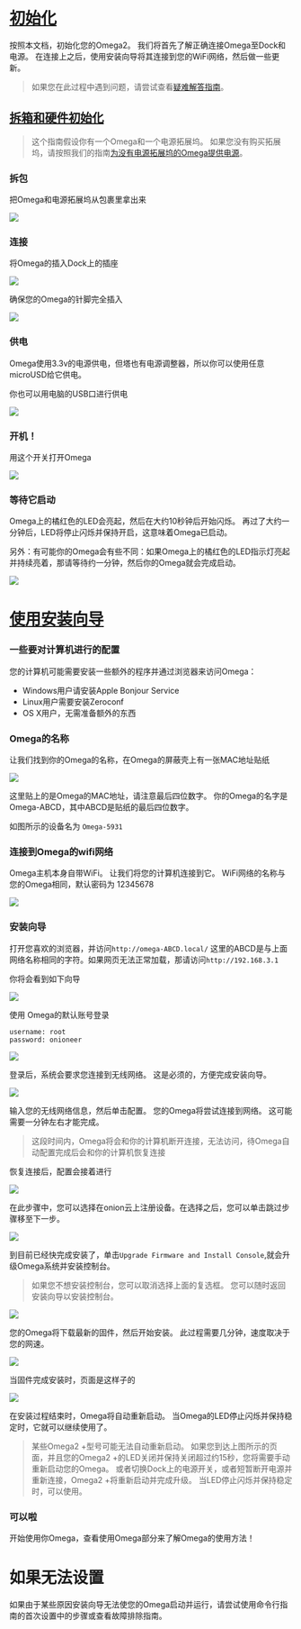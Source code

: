 # [初始化](#初始化)

按照本文档，初始化您的Omega2。 我们将首先了解正确连接Omega至Dock和电源。 在连接上之后，使用安装向导将其连接到您的WiFi网络，然后做一些更新。
> 如果您在此过程中遇到问题，请尝试查看[疑难解答指南](first-time-troubleshooting.html)。

## [拆箱和硬件初始化](#拆箱和硬件初始化)
> 这个指南假设你有一个Omega和一个电源拓展坞。 如果您没有购买拓展坞，请按照我们的指南[为没有电源拓展坞的Omega提供电源](hardware-prep-no-dock.html)。

### 拆包

把Omega和电源拓展坞从包裹里拿出来

![](../img/unbox-1-omega-with-dock.jpg)

### 连接

将Omega的插入Dock上的插座

![](../img/unbox-2-omega-on-dock.jpg)

确保您的Omega的针脚完全插入

![](../img/unbox-3-omega-on-dock-side.jpg)

### 供电

Omega使用3.3v的电源供电，但塔也有电源调整器，所以你可以使用任意microUSD给它供电。

你也可以用电脑的USB口进行供电

![](../img/unbox-4-omega-provide-power.jpg)

### 开机！

用这个开关打开Omega

![](../img/unbox-5-omega-switched-on.jpg)

### 等待它启动

Omega上的橘红色的LED会亮起，然后在大约10秒钟后开始闪烁。 再过了大约一分钟后，LED将停止闪烁并保持开启，这意味着Omega已启动。

另外：有可能你的Omega会有些不同：如果Omega上的橘红色的LED指示灯亮起并持续亮着，那请等待约一分钟，然后你的Omega就会完成启动。

![](../img/unbox-6-omega-led-detail.jpg)

# [使用安装向导](#使用安装向导)

### 一些要对计算机进行的配置

您的计算机可能需要安装一些额外的程序并通过浏览器来访问Omega：
* Windows用户请安装Apple Bonjour Service
* Linux用户需要安装Zeroconf
* OS X用户，无需准备额外的东西

### Omega的名称

让我们找到你的Omega的名称，在Omega的屏蔽壳上有一张MAC地址贴纸

![](../img/omega-name-0-just-omega.jpg)

这里贴上的是Omega的MAC地址，请注意最后四位数字。 你的Omega的名字是Omega-ABCD，其中ABCD是贴纸的最后四位数字。

如图所示的设备名为 `Omega-5931`

### 连接到Omega的wifi网络

Omega主机本身自带WiFi。 让我们将您的计算机连接到它。 WiFi网络的名称与您的Omega相同，默认密码为 12345678

![](../img/setup-1-connet-to-wifi.png)

### 安装向导

打开您喜欢的浏览器，并访问`http://omega-ABCD.local/` 这里的ABCD是与上面网络名称相同的字符。如果网页无法正常加载，那请访问`http://192.168.3.1`

你将会看到如下向导

![](../img/setup-2-wizard-start.png)

使用 Omega的默认账号登录
```
username: root
password: onioneer
```

![](../img/setup-3-wizard-login.png)

登录后，系统会要求您连接到无线网络。 这是必须的，方便完成安装向导。

![](../img/setup-4-wizard-wifi-configure.png)

输入您的无线网络信息，然后单击配置。 您的Omega将尝试连接到网络。 这可能需要一分钟左右才能完成。

> 这段时间内，Omega将会和你的计算机断开连接，无法访问，待Omega自动配置完成后会和你的计算机恢复连接

恢复连接后，配置会接着进行

![](../img/setup-5-wizard-wifi-configuring.png)

在此步骤中，您可以选择在onion云上注册设备。在选择之后，您可以单击跳过步骤移至下一步。

![](../img/setup-6-wizard-cloud.png)

到目前已经快完成安装了，单击`Upgrade Firmware and Install Console`,就会升级Omega系统并安装控制台。

> 如果您不想安装控制台，您可以取消选择上面的复选框。 您可以随时返回安装向导以安装控制台。

![](../img/setup-7-wizard-upgrade-button.png)

您的Omega将下载最新的固件，然后开始安装。 此过程需要几分钟，速度取决于您的网速。

![](../img/setup-8-wizard-installing-firmware.png)

当固件完成安装时，页面是这样子的

![](../img/setup-9-wizard-finished.png)

在安装过程结束时，Omega将自动重新启动。 当Omega的LED停止闪烁并保持稳定时，它就可以继续使用了。

> 某些Omega2 +型号可能无法自动重新启动。 如果您到达上图所示的页面，并且您的Omega2 +的LED关闭并保持关闭超过约15秒，您将需要手动重新启动您的Omega。
> 或者切换Dock上的电源开关，或者短暂断开电源并重新连接，Omega2 +将重新启动并完成升级。 当LED停止闪烁并保持稳定时，可以使用。

### 可以啦

开始使用你Omega，查看使用Omega部分来了解Omega的使用方法！

# 如果无法设置

如果由于某些原因安装向导无法使您的Omega启动并运行，请尝试使用命令行指南的首次设置中的步骤或查看故障排除指南。
